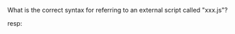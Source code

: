 What is the correct syntax for referring to an external script called "xxx.js"?

resp: 
<script src="xxx.js">